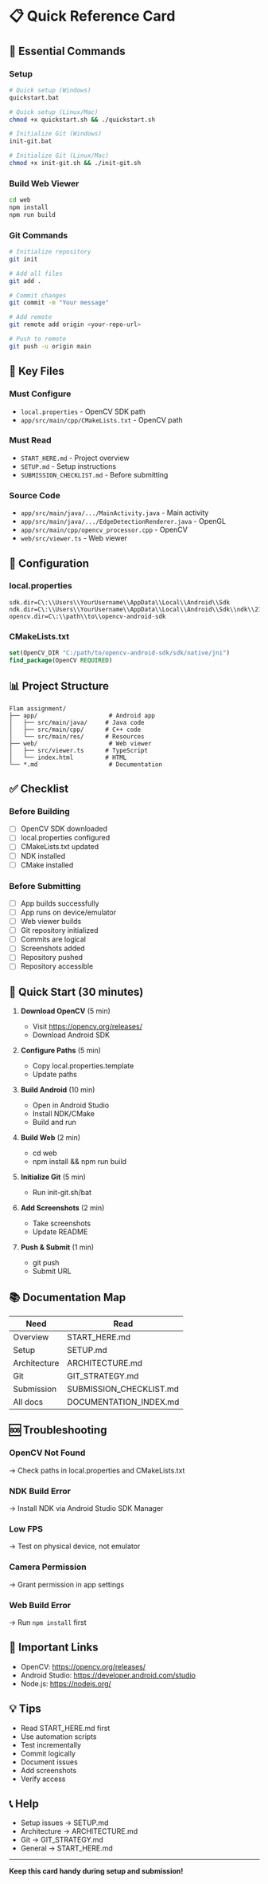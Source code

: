 # 📋 Quick Reference Card

## 🚀 Essential Commands

### Setup
```bash
# Quick setup (Windows)
quickstart.bat

# Quick setup (Linux/Mac)
chmod +x quickstart.sh && ./quickstart.sh

# Initialize Git (Windows)
init-git.bat

# Initialize Git (Linux/Mac)
chmod +x init-git.sh && ./init-git.sh
```

### Build Web Viewer
```bash
cd web
npm install
npm run build
```

### Git Commands
```bash
# Initialize repository
git init

# Add all files
git add .

# Commit changes
git commit -m "Your message"

# Add remote
git remote add origin <your-repo-url>

# Push to remote
git push -u origin main
```

## 📁 Key Files

### Must Configure
- `local.properties` - OpenCV SDK path
- `app/src/main/cpp/CMakeLists.txt` - OpenCV path

### Must Read
- `START_HERE.md` - Project overview
- `SETUP.md` - Setup instructions
- `SUBMISSION_CHECKLIST.md` - Before submitting

### Source Code
- `app/src/main/java/.../MainActivity.java` - Main activity
- `app/src/main/java/.../EdgeDetectionRenderer.java` - OpenGL
- `app/src/main/cpp/opencv_processor.cpp` - OpenCV
- `web/src/viewer.ts` - Web viewer

## 🔧 Configuration

### local.properties
```properties
sdk.dir=C\:\\Users\\YourUsername\\AppData\\Local\\Android\\Sdk
ndk.dir=C\:\\Users\\YourUsername\\AppData\\Local\\Android\\Sdk\\ndk\\21.4.7075529
opencv.dir=C\:\\path\\to\\opencv-android-sdk
```

### CMakeLists.txt
```cmake
set(OpenCV_DIR "C:/path/to/opencv-android-sdk/sdk/native/jni")
find_package(OpenCV REQUIRED)
```

## 📊 Project Structure

```
Flam assignment/
├── app/                    # Android app
│   ├── src/main/java/     # Java code
│   ├── src/main/cpp/      # C++ code
│   └── src/main/res/      # Resources
├── web/                    # Web viewer
│   ├── src/viewer.ts      # TypeScript
│   └── index.html         # HTML
└── *.md                    # Documentation
```

## ✅ Checklist

### Before Building
- [ ] OpenCV SDK downloaded
- [ ] local.properties configured
- [ ] CMakeLists.txt updated
- [ ] NDK installed
- [ ] CMake installed

### Before Submitting
- [ ] App builds successfully
- [ ] App runs on device/emulator
- [ ] Web viewer builds
- [ ] Git repository initialized
- [ ] Commits are logical
- [ ] Screenshots added
- [ ] Repository pushed
- [ ] Repository accessible

## 🎯 Quick Start (30 minutes)

1. **Download OpenCV** (5 min)
   - Visit https://opencv.org/releases/
   - Download Android SDK

2. **Configure Paths** (5 min)
   - Copy local.properties.template
   - Update paths

3. **Build Android** (10 min)
   - Open in Android Studio
   - Install NDK/CMake
   - Build and run

4. **Build Web** (2 min)
   - cd web
   - npm install && npm run build

5. **Initialize Git** (5 min)
   - Run init-git.sh/bat

6. **Add Screenshots** (2 min)
   - Take screenshots
   - Update README

7. **Push & Submit** (1 min)
   - git push
   - Submit URL

## 📚 Documentation Map

| Need | Read |
|------|------|
| Overview | START_HERE.md |
| Setup | SETUP.md |
| Architecture | ARCHITECTURE.md |
| Git | GIT_STRATEGY.md |
| Submission | SUBMISSION_CHECKLIST.md |
| All docs | DOCUMENTATION_INDEX.md |

## 🆘 Troubleshooting

### OpenCV Not Found
→ Check paths in local.properties and CMakeLists.txt

### NDK Build Error
→ Install NDK via Android Studio SDK Manager

### Low FPS
→ Test on physical device, not emulator

### Camera Permission
→ Grant permission in app settings

### Web Build Error
→ Run `npm install` first

## 🔗 Important Links

- OpenCV: https://opencv.org/releases/
- Android Studio: https://developer.android.com/studio
- Node.js: https://nodejs.org/

## 💡 Tips

- Read START_HERE.md first
- Use automation scripts
- Test incrementally
- Commit logically
- Document issues
- Add screenshots
- Verify access

## 📞 Help

- Setup issues → SETUP.md
- Architecture → ARCHITECTURE.md
- Git → GIT_STRATEGY.md
- General → START_HERE.md

---

**Keep this card handy during setup and submission!**



